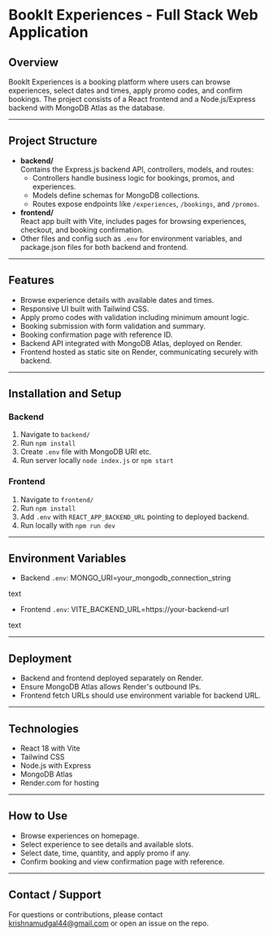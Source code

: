 # BookIt Experiences - Full Stack Web Application

## Overview
BookIt Experiences is a booking platform where users can browse experiences, select dates and times, apply promo codes, and confirm bookings. The project consists of a React frontend and a Node.js/Express backend with MongoDB Atlas as the database.

---

## Project Structure
- **backend/**  
  Contains the Express.js backend API, controllers, models, and routes:
  - Controllers handle business logic for bookings, promos, and experiences.
  - Models define schemas for MongoDB collections.
  - Routes expose endpoints like `/experiences`, `/bookings`, and `/promos`.
- **frontend/**  
  React app built with Vite, includes pages for browsing experiences, checkout, and booking confirmation.
- Other files and config such as `.env` for environment variables, and package.json files for both backend and frontend.

---

## Features
- Browse experience details with available dates and times.
- Responsive UI built with Tailwind CSS.
- Apply promo codes with validation including minimum amount logic.
- Booking submission with form validation and summary.
- Booking confirmation page with reference ID.
- Backend API integrated with MongoDB Atlas, deployed on Render.
- Frontend hosted as static site on Render, communicating securely with backend.

---

## Installation and Setup

### Backend
1. Navigate to `backend/`
2. Run `npm install`
3. Create `.env` file with MongoDB URI etc.
4. Run server locally `node index.js` or `npm start`

### Frontend
1. Navigate to `frontend/`
2. Run `npm install`
3. Add `.env` with `REACT_APP_BACKEND_URL` pointing to deployed backend.
4. Run locally with `npm run dev`

---

## Environment Variables
- Backend `.env`:
MONGO_URI=your_mongodb_connection_string

text
- Frontend `.env`:
VITE_BACKEND_URL=https://your-backend-url

text

---

## Deployment
- Backend and frontend deployed separately on Render.
- Ensure MongoDB Atlas allows Render's outbound IPs.
- Frontend fetch URLs should use environment variable for backend URL.

---

## Technologies
- React 18 with Vite
- Tailwind CSS
- Node.js with Express
- MongoDB Atlas
- Render.com for hosting

---

## How to Use
- Browse experiences on homepage.
- Select experience to see details and available slots.
- Select date, time, quantity, and apply promo if any.
- Confirm booking and view confirmation page with reference.

---

## Contact / Support
For questions or contributions, please contact krishnamudgal44@gmail.com or open an issue on the repo.